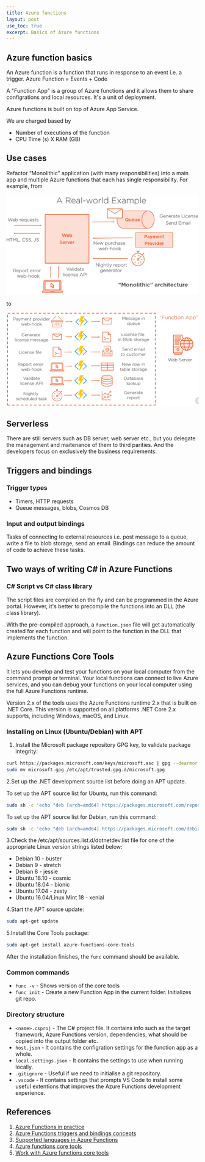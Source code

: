 ```yaml
---
title: Azure functions
layout: post
use_toc: true
excerpt: Basics of Azure functions
---
```

## Azure function basics

An Azure function is a function that runs in response to an event i.e. a trigger. Azure Function = Events + Code

A "Function App" is a group of Azure functions and it allows them to share configrations and local resources. It's a unit of deployment.

Azure functions is built on top of Azure App Service.

We are charged based by

- Number of executions of the function
- CPU Time (s) X RAM (GB)

## Use cases

Refactor “Monolithic” application (with many responsibilities) into a main app and multiple Azure functions that each has single responsibility. For example, from

![Monolithic](/assets/images/azure-functions/monolithic.PNG)

to

![Refactor to Azure functions](/assets/images/azure-functions/refactor-to-azure-functions.PNG)

## Serverless

There are still servers such as DB server, web server etc., but you delegate the management and maitenance of them to third parities. And the developers focus on exclusively the business requirements.

## Triggers and bindings

### Trigger types

- Timers, HTTP requests
- Queue messages, blobs, Cosmos DB

### Input and output bindings

Tasks of connecting to external resources i.e. post message to a queue, write a file to blob storage, send an email. Bindings can reduce the amount of code to achieve these tasks.

## Two ways of writing C# in Azure Functions

### C# Script vs C# class library

The script files are compiled on the fly and can be programmed in the Azure portal. However, it's better to precompile the functions into an DLL (the class library). 

With the pre-compiled approach, a `function.json` file will get automatically created for each function and will point to the function in the DLL that implements the function.

## Azure Functions Core Tools

 It lets you develop and test your functions on your local computer from the command prompt or terminal. Your local functions can connect to live Azure services, and you can debug your functions on your local computer using the full Azure Functions runtime.

Version 2.x of the tools uses the Azure Functions runtime 2.x that is built on .NET Core. This version is supported on all platforms .NET Core 2.x supports, including Windows, macOS, and Linux.

### Installing on Linux (Ubuntu/Debian) with APT

1. Install the Microsoft package repository GPG key, to validate package integrity:

```bash
curl https://packages.microsoft.com/keys/microsoft.asc | gpg --dearmor > microsoft.gpg
sudo mv microsoft.gpg /etc/apt/trusted.gpg.d/microsoft.gpg
```

2.Set up the .NET development source list before doing an APT update.

To set up the APT source list for Ubuntu, run this command:

```bash
sudo sh -c 'echo "deb [arch=amd64] https://packages.microsoft.com/repos/microsoft-ubuntu-$(lsb_release -cs)-prod $(lsb_release -cs) main" > /etc/apt/sources.list.d/dotnetdev.list'
```

To set up the APT source list for Debian, run this command:

```bash
sudo sh -c 'echo "deb [arch=amd64] https://packages.microsoft.com/debian/$(lsb_release -rs)/prod $(lsb_release -cs) main" > /etc/apt/sources.list.d/dotnetdev.list'
```

3.Check the /etc/apt/sources.list.d/dotnetdev.list file for one of the appropriate Linux version strings listed below:

- Debian 10 - buster
- Debian 9 - stretch
- Debian 8 - jessie
- Ubuntu 18.10 - cosmic
- Ubuntu 18.04 - bionic
- Ubuntu 17.04 - zesty
- Ubuntu 16.04/Linux Mint 18 - xenial

4.Start the APT source update:

```bash
sudo apt-get update
```

5.Install the Core Tools package:

```bash
sudo apt-get install azure-functions-core-tools
```

After the installation finishes, the `func` command should be available.

### Common commands

- `func -v` - Shows version of the core tools
- `func init` - Create a new Function App in the current folder. Initializes git repo.

### Directory structure

- `<name>.csproj` - The C# project file. It contains info such as the target framework, Azure Functions version, dependencies, what should be copied into the output folder etc. 
- `host.json` - It contains the configration settings for the function app as a whole.
- `local.settings.json` - It contains the settings to use when running locally.
- `.gitignore` - Useful if we need to initialise a git repository.
- `.vscode` -  It contains settings that prompts VS Code to install some useful extentions that improves the Azure Functions development experience.

## References

1. [Azure Functions in practice](https://www.troyhunt.com/azure-functions-in-practice/)
2. [Azure Functions triggers and bindings concepts](https://docs.microsoft.com/en-us/azure/azure-functions/functions-triggers-bindings)
3. [Supported languages in Azure Functions](https://docs.microsoft.com/en-us/azure/azure-functions/supported-languages)
4. [Azure functions core tools](https://github.com/Azure/azure-functions-core-tools)
5. [Work with Azure functions core tools](https://docs.microsoft.com/en-us/azure/azure-functions/functions-run-local)
